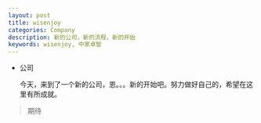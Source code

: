 ```yaml
---
layout: post
title: wisenjoy
categories: Company
description: 新的公司，新的流程，新的开始
keywords: wisenjoy, 中家卓智
---
```


* 公司

  今天，来到了一个新的公司，恩。。。新的开始吧。努力做好自己的，希望在这里有所成就。

> 期待